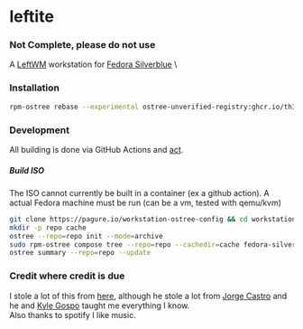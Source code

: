 # leftite
### **Not Complete, please do not use**
A [LeftWM](https://github.com/leftwm/leftwm) workstation for [Fedora Silverblue](https://silverblue.fedoraproject.org) \


### Installation
```bash
rpm-ostree rebase --experimental ostree-unverified-registry:ghcr.io/th3-s4lm0n/leftite:latest
```

### Development
All building is done via GitHub Actions and [act](https://github.com/nektos/act).

##### Build ISO
The ISO cannot currently be built in a container (ex a github action). A actual Fedora machine must be run (can be a vm, tested with qemu/kvm)
```bash
git clone https://pagure.io/workstation-ostree-config && cd workstation-ostree-config
mkdir -p repo cache
ostree --repo=repo init --mode=archive
sudo rpm-ostree compose tree --repo=repo --cachedir=cache fedora-silverblue.yaml
ostree summary --repo=repo --update
```

### Credit where credit is due
I stole a lot of this from [here](https://github.com/cyrv6737/sb-custom), although he stole a lot from [Jorge Castro](https://github.com/castrojo) and he and [Kyle Gospo](https://github.com/kylegospo) taught me everything I know. \
Also thanks to spotify I like music.

